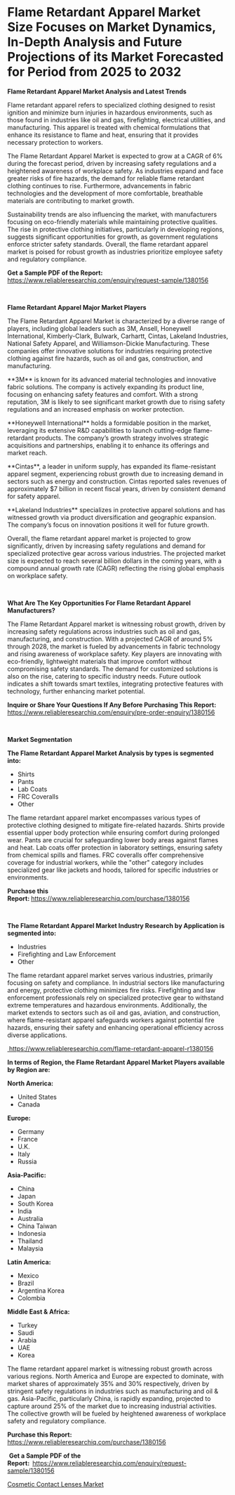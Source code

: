 <p><h1>Flame Retardant Apparel Market Size Focuses on Market Dynamics, In-Depth Analysis and Future Projections of its Market Forecasted for Period from 2025 to 2032</h1></p><p><strong>Flame Retardant Apparel Market Analysis and Latest Trends</strong></p>
<p><p>Flame retardant apparel refers to specialized clothing designed to resist ignition and minimize burn injuries in hazardous environments, such as those found in industries like oil and gas, firefighting, electrical utilities, and manufacturing. This apparel is treated with chemical formulations that enhance its resistance to flame and heat, ensuring that it provides necessary protection to workers.</p><p>The Flame Retardant Apparel Market is expected to grow at a CAGR of 6% during the forecast period, driven by increasing safety regulations and a heightened awareness of workplace safety. As industries expand and face greater risks of fire hazards, the demand for reliable flame retardant clothing continues to rise. Furthermore, advancements in fabric technologies and the development of more comfortable, breathable materials are contributing to market growth. </p><p>Sustainability trends are also influencing the market, with manufacturers focusing on eco-friendly materials while maintaining protective qualities. The rise in protective clothing initiatives, particularly in developing regions, suggests significant opportunities for growth, as government regulations enforce stricter safety standards. Overall, the flame retardant apparel market is poised for robust growth as industries prioritize employee safety and regulatory compliance.</p></p>
<p><strong>Get a Sample PDF of the Report:&nbsp;</strong> <a href="https://www.reliableresearchiq.com/enquiry/request-sample/1380156?utm_campaign=2379&utm_medium=2&utm_source=Github&utm_content=ia&utm_term=09022025&utm_id=flame-retardant-apparel">https://www.reliableresearchiq.com/enquiry/request-sample/1380156</a></p>
<p>&nbsp;</p>
<p><strong>Flame Retardant Apparel Major Market Players</strong></p>
<p><p>The Flame Retardant Apparel Market is characterized by a diverse range of players, including global leaders such as 3M, Ansell, Honeywell International, Kimberly-Clark, Bulwark, Carhartt, Cintas, Lakeland Industries, National Safety Apparel, and Williamson-Dickie Manufacturing. These companies offer innovative solutions for industries requiring protective clothing against fire hazards, such as oil and gas, construction, and manufacturing.</p><p>**3M** is known for its advanced material technologies and innovative fabric solutions. The company is actively expanding its product line, focusing on enhancing safety features and comfort. With a strong reputation, 3M is likely to see significant market growth due to rising safety regulations and an increased emphasis on worker protection.</p><p>**Honeywell International** holds a formidable position in the market, leveraging its extensive R&D capabilities to launch cutting-edge flame-retardant products. The company’s growth strategy involves strategic acquisitions and partnerships, enabling it to enhance its offerings and market reach.</p><p>**Cintas**, a leader in uniform supply, has expanded its flame-resistant apparel segment, experiencing robust growth due to increasing demand in sectors such as energy and construction. Cintas reported sales revenues of approximately $7 billion in recent fiscal years, driven by consistent demand for safety apparel.</p><p>**Lakeland Industries** specializes in protective apparel solutions and has witnessed growth via product diversification and geographic expansion. The company’s focus on innovation positions it well for future growth.</p><p>Overall, the flame retardant apparel market is projected to grow significantly, driven by increasing safety regulations and demand for specialized protective gear across various industries. The projected market size is expected to reach several billion dollars in the coming years, with a compound annual growth rate (CAGR) reflecting the rising global emphasis on workplace safety.</p></p>
<p>&nbsp;</p>
<p><strong>What Are The Key Opportunities For Flame Retardant Apparel Manufacturers?</strong></p>
<p><p>The Flame Retardant Apparel market is witnessing robust growth, driven by increasing safety regulations across industries such as oil and gas, manufacturing, and construction. With a projected CAGR of around 5% through 2028, the market is fueled by advancements in fabric technology and rising awareness of workplace safety. Key players are innovating with eco-friendly, lightweight materials that improve comfort without compromising safety standards. The demand for customized solutions is also on the rise, catering to specific industry needs. Future outlook indicates a shift towards smart textiles, integrating protective features with technology, further enhancing market potential.</p></p>
<p><strong>Inquire or Share Your Questions If Any Before Purchasing This Report:</strong> <a href="https://www.reliableresearchiq.com/enquiry/pre-order-enquiry/1380156?utm_campaign=2379&utm_medium=2&utm_source=Github&utm_content=ia&utm_term=09022025&utm_id=flame-retardant-apparel">https://www.reliableresearchiq.com/enquiry/pre-order-enquiry/1380156</a></p>
<p>&nbsp;</p>
<p><strong>Market Segmentation</strong></p>
<p><strong>The Flame Retardant Apparel Market Analysis by types is segmented into:</strong></p>
<p><ul><li>Shirts</li><li>Pants</li><li>Lab Coats</li><li>FRC Coveralls</li><li>Other</li></ul></p>
<p><p>The flame retardant apparel market encompasses various types of protective clothing designed to mitigate fire-related hazards. Shirts provide essential upper body protection while ensuring comfort during prolonged wear. Pants are crucial for safeguarding lower body areas against flames and heat. Lab coats offer protection in laboratory settings, ensuring safety from chemical spills and flames. FRC coveralls offer comprehensive coverage for industrial workers, while the "other" category includes specialized gear like jackets and hoods, tailored for specific industries or environments.</p></p>
<p><strong>Purchase this Report:&nbsp;</strong><a href="https://www.reliableresearchiq.com/purchase/1380156?utm_campaign=2379&utm_medium=2&utm_source=Github&utm_content=ia&utm_term=09022025&utm_id=flame-retardant-apparel">https://www.reliableresearchiq.com/purchase/1380156</a></p>
<p>&nbsp;</p>
<p><strong>The Flame Retardant Apparel Market Industry Research by Application is segmented into:</strong></p>
<p><ul><li>Industries</li><li>Firefighting and Law Enforcement</li><li>Other</li></ul></p>
<p><p>The flame retardant apparel market serves various industries, primarily focusing on safety and compliance. In industrial sectors like manufacturing and energy, protective clothing minimizes fire risks. Firefighting and law enforcement professionals rely on specialized protective gear to withstand extreme temperatures and hazardous environments. Additionally, the market extends to sectors such as oil and gas, aviation, and construction, where flame-resistant apparel safeguards workers against potential fire hazards, ensuring their safety and enhancing operational efficiency across diverse applications.</p></p>
<p><a href="https://www.reliableresearchiq.com/flame-retardant-apparel-r1380156?utm_campaign=2379&utm_medium=2&utm_source=Github&utm_content=ia&utm_term=09022025&utm_id=flame-retardant-apparel">&nbsp;https://www.reliableresearchiq.com/flame-retardant-apparel-r1380156</a></p>
<p><strong>In terms of Region, the Flame Retardant Apparel Market Players available by Region are:</strong></p>
<p>
    <p> <strong> North America: </strong>
        <ul>
            <li>United States</li>
            <li>Canada</li>
        </ul>
        </p> 
    <p> <strong> Europe: </strong>
        <ul>
            <li>Germany</li>
            <li>France</li>
            <li>U.K.</li>
            <li>Italy</li>
            <li>Russia</li>
        </ul>
        </p> 
    <p> <strong> Asia-Pacific: </strong>
        <ul>
            <li>China</li>
            <li>Japan</li>
            <li>South Korea</li>
            <li>India</li>
            <li>Australia</li>
            <li>China Taiwan</li>
            <li>Indonesia</li>
            <li>Thailand</li>
            <li>Malaysia</li>
        </ul>
        </p> 
    <p> <strong> Latin America: </strong>
        <ul>
            <li>Mexico</li>
            <li>Brazil</li>
            <li>Argentina Korea</li>
            <li>Colombia</li>
        </ul>
        </p> 
    <p> <strong> Middle East & Africa: </strong>
        <ul>
            <li>Turkey</li>
            <li>Saudi</li>
            <li>Arabia</li>
            <li>UAE</li>
            <li>Korea</li>
        </ul>
    </p>
    </p>
<p><p>The flame retardant apparel market is witnessing robust growth across various regions. North America and Europe are expected to dominate, with market shares of approximately 35% and 30% respectively, driven by stringent safety regulations in industries such as manufacturing and oil & gas. Asia-Pacific, particularly China, is rapidly expanding, projected to capture around 25% of the market due to increasing industrial activities. The collective growth will be fueled by heightened awareness of workplace safety and regulatory compliance.</p></p>
<p><strong>Purchase this Report: </strong><a href="https://www.reliableresearchiq.com/purchase/1380156?utm_campaign=2379&utm_medium=2&utm_source=Github&utm_content=ia&utm_term=09022025&utm_id=flame-retardant-apparel">https://www.reliableresearchiq.com/purchase/1380156</a></p>
<p>&nbsp;<strong>Get a Sample PDF of the Report:&nbsp;&nbsp;</strong><a href="https://www.reliableresearchiq.com/enquiry/request-sample/1380156?utm_campaign=2379&utm_medium=2&utm_source=Github&utm_content=ia&utm_term=09022025&utm_id=flame-retardant-apparel">https://www.reliableresearchiq.com/enquiry/request-sample/1380156</a></p>
<p><strong></strong></p>
<p><p><a href="https://github.com/lisaeichler20775/Market-Research-Report-List-1/blob/main/cosmetic-contact-lenses-market.md?utm_campaign=2379&utm_medium=2&utm_source=Github&utm_content=ia&utm_term=09022025&utm_id=flame-retardant-apparel">Cosmetic Contact Lenses Market</a></p></p>